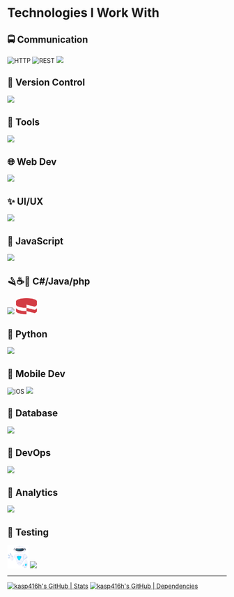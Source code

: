 # Technologies I Work With

## 🚍 Communication
<p float="left">
  <img width="48" src="https://user-images.githubusercontent.com/25181517/192107854-765620d7-f909-4953-a6da-36e1ef69eea6.png" alt="HTTP" title ="HTTP" />
  <img width="48" src="https://user-images.githubusercontent.com/25181517/192107858-fe19f043-c502-4009-8c47-476fc89718ad.png" alt="REST" title ="REST" />
  <img
      src="https://go-skill-icons.vercel.app/api/icons?i=socketio,websocket"
  />
</p>

## 🧰 Version Control
<p float="left">
  <img
      src="https://go-skill-icons.vercel.app/api/icons?i=git,github,bitbucket"
  />
</p>

## 🔨 Tools
<p float="left">
  <img
      src="https://go-skill-icons.vercel.app/api/icons?i=androidstudio,postman,xcode,pycharm,phpstorm,vscode,visualstudio"
  />
</p>

## 🌐 Web Dev
<p float="left">
  <img
      src="https://go-skill-icons.vercel.app/api/icons?i=html,css,sass,bootstrap,tailwindcss,wordpress,swagger,firebase,strapi"
  />
</p>

## ✨ UI/UX
<p float="left">
  <img
      src="https://go-skill-icons.vercel.app/api/icons?i=figma,materialui,shadcn"
  />
</p>

## 📜 JavaScript
<p float="left">
  <img
      src="https://go-skill-icons.vercel.app/api/icons?i=javascript,react,typescript,npm,yarn,nodejs,expressjs,redux,jest,nextjs,vite,babel,reactnative,prisma,electron"
  />
</p>

## 🪒☕🐘 C#/Java/php
<p float="left">
  <img
      src="https://go-skill-icons.vercel.app/api/icons?i=cs,dotnet,java,php"
  />
  <img width="48" src="./assets/cakephp.png" alt="CakePHP" title="CakePHP" />
</p>

## 🐍 Python
<p float="left">
  <img
      src="https://go-skill-icons.vercel.app/api/icons?i=python,flask,django,pygame"
  />
</p>

## 📱 Mobile Dev
<p float="left">
  <img width="48" src="https://user-images.githubusercontent.com/25181517/121406611-a8246b80-c95e-11eb-9b11-b771486377f6.png" alt="iOS" title="iOS" />
  <img
      src="https://go-skill-icons.vercel.app/api/icons?i=android,dart,flutter,expo"
  />
</p>

## 💾 Database
<p float="left">
  <img
      src="https://go-skill-icons.vercel.app/api/icons?i=mysql,mongodb,mariadb,postgresql"
  />
</p>

## 🤿 DevOps
<p float="left">
  <img
      src="https://go-skill-icons.vercel.app/api/icons?i=bash,docker,githubactions,nginx"
  />
</p>

## 🔬 Analytics
<p float="left">
  <img
      src="https://go-skill-icons.vercel.app/api/icons?i=googleanalytics"
  />
</p>

## 🧪 Testing
<p float="left">
  <img width="48" src="./assets/DetoxLogo.png" alt="Detox" title="Detox" />
  <img
      src="https://go-skill-icons.vercel.app/api/icons?i=selenium,puppeteer,playwright"
  />
</p>

---

[![kasp416h's GitHub | Stats](https://stats.quira.sh/kasp416h/github?theme=dark)](https://quira.sh?utm_source=widgets&utm_campaign=kasp416h)
[![kasp416h's GitHub | Dependencies](https://stats.quira.sh/kasp416h/dependencies?theme=dark)](https://quira.sh?utm_source=widgets&utm_campaign=kasp416h)
